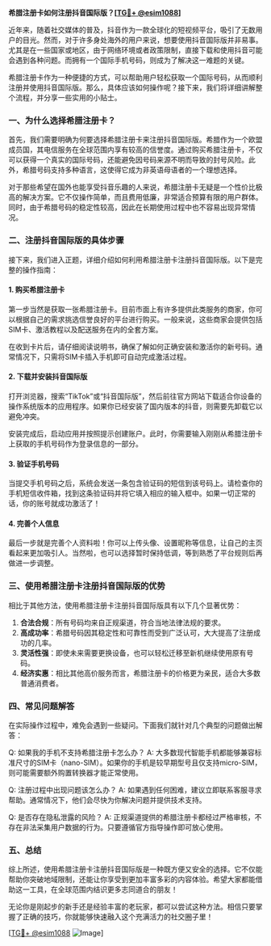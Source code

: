 **希腊注册卡如何注册抖音国际版？[[TG💪+ @esim1088](https://t.me/s/esim1088)]**

近年来，随着社交媒体的普及，抖音作为一款全球化的短视频平台，吸引了无数用户的目光。然而，对于许多身处海外的用户来说，想要使用抖音国际版并非易事。尤其是在一些国家或地区，由于网络环境或者政策限制，直接下载和使用抖音可能会遇到各种问题。而拥有一个国际手机号码，则成为了解决这一难题的关键。

希腊注册卡作为一种便捷的方式，可以帮助用户轻松获取一个国际号码，从而顺利注册并使用抖音国际版。那么，具体应该如何操作呢？接下来，我们将详细讲解整个流程，并分享一些实用的小贴士。

### 一、为什么选择希腊注册卡？

首先，我们需要明确为何要选择希腊注册卡来注册抖音国际版。希腊作为一个欧盟成员国，其电信服务在全球范围内享有较高的信誉度。通过购买希腊注册卡，不仅可以获得一个真实的国际号码，还能避免因号码来源不明而导致的封号风险。此外，希腊号码支持多种语言，这使得它成为非英语母语者的一个理想选择。

对于那些希望在国外也能享受抖音乐趣的人来说，希腊注册卡无疑是一个性价比极高的解决方案。它不仅操作简单，而且费用低廉，非常适合预算有限的用户群体。同时，由于希腊号码的稳定性较高，因此在长期使用过程中也不容易出现异常情况。

### 二、注册抖音国际版的具体步骤

接下来，我们进入正题，详细介绍如何利用希腊注册卡注册抖音国际版。以下是完整的操作指南：

#### 1. 购买希腊注册卡
第一步当然是获取一张希腊注册卡。目前市面上有许多提供此类服务的商家，你可以根据自己的需求挑选信誉良好的平台进行购买。一般来说，这些商家会提供包括SIM卡、激活教程以及配送服务在内的全套方案。

在收到卡片后，请仔细阅读说明书，确保了解如何正确安装和激活你的新号码。通常情况下，只需将SIM卡插入手机即可自动完成激活过程。

#### 2. 下载并安装抖音国际版
打开浏览器，搜索“TikTok”或“抖音国际版”，然后前往官方网站下载适合你设备的操作系统版本的应用程序。如果你已经安装了国内版本的抖音，则需要先卸载它以避免冲突。

安装完成后，启动应用并按照提示创建账户。此时，你需要输入刚刚从希腊注册卡上获取的手机号码作为登录信息的一部分。

#### 3. 验证手机号码
当提交手机号码之后，系统会发送一条包含验证码的短信到该号码上。请检查你的手机短信收件箱，找到这条验证码并将它填入相应的输入框中。如果一切正常的话，你的账号就成功激活了！

#### 4. 完善个人信息
最后一步就是完善个人资料啦！你可以上传头像、设置昵称等信息，让自己的主页看起来更加吸引人。当然啦，也可以选择暂时保持低调，等到熟悉了平台规则后再做进一步调整。

### 三、使用希腊注册卡注册抖音国际版的优势

相比于其他方法，使用希腊注册卡注册抖音国际版具有以下几个显著优势：

1. **合法合规**：所有号码均来自正规渠道，符合当地法律法规的要求。
2. **高成功率**：希腊号码因其稳定性和可靠性而受到广泛认可，大大提高了注册成功的几率。
3. **灵活性强**：即使未来需要更换设备，也可以轻松迁移至新机继续使用原有号码。
4. **经济实惠**：相比其他高价服务而言，希腊注册卡的价格更为亲民，适合大多数普通消费者。

### 四、常见问题解答

在实际操作过程中，难免会遇到一些疑问。下面我们就针对几个典型的问题做出解答：

Q: 如果我的手机不支持希腊注册卡怎么办？
A: 大多数现代智能手机都能够兼容标准尺寸的SIM卡（nano-SIM）。如果你的手机是较早期型号且仅支持micro-SIM，则可能需要额外购置转换器才能正常使用。

Q: 注册过程中出现问题该怎么办？
A: 如果遇到任何困难，建议立即联系客服寻求帮助。通常情况下，他们会尽快为你解决问题并提供技术支持。

Q: 是否存在隐私泄露的风险？
A: 正规渠道提供的希腊注册卡都经过严格审核，不存在非法采集用户数据的行为。只要遵循官方指导操作即可放心使用。

### 五、总结

综上所述，使用希腊注册卡注册抖音国际版是一种既方便又安全的选择。它不仅能帮助你突破地域限制，还能让你享受到更加丰富多彩的内容体验。希望大家都能借助这一工具，在全球范围内结识更多志同道合的朋友！

无论你是刚起步的新手还是经验丰富的老玩家，都可以尝试这种方法。相信只要掌握了正确的技巧，你就能够快速融入这个充满活力的社交圈子里！

[[TG💪+ @esim1088](https://t.me/s/esim1088) ![Image](https://i.postimg.cc/4NQfJmqS/Snipaste-2025-05-13-00-14-12.png)]